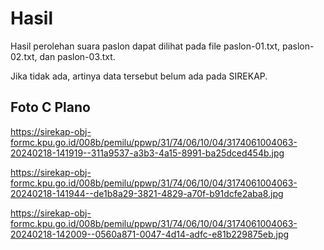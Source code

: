 # Hasil

Hasil perolehan suara paslon dapat dilihat pada file paslon-01.txt, paslon-02.txt, dan paslon-03.txt.

Jika tidak ada, artinya data tersebut belum ada pada SIREKAP.

## Foto C Plano

https://sirekap-obj-formc.kpu.go.id/008b/pemilu/ppwp/31/74/06/10/04/3174061004063-20240218-141919--311a9537-a3b3-4a15-8991-ba25dced454b.jpg

https://sirekap-obj-formc.kpu.go.id/008b/pemilu/ppwp/31/74/06/10/04/3174061004063-20240218-141944--de1b8a29-3821-4829-a70f-b91dcfe2aba8.jpg

https://sirekap-obj-formc.kpu.go.id/008b/pemilu/ppwp/31/74/06/10/04/3174061004063-20240218-142009--0560a871-0047-4d14-adfc-e81b229875eb.jpg
